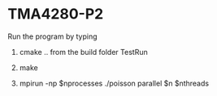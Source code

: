 # TMA4280-P2

Run the program by typing

1. cmake .. from the build folder TestRun

2. make 

3. mpirun -np $nprocesses ./poisson parallel $n $nthreads